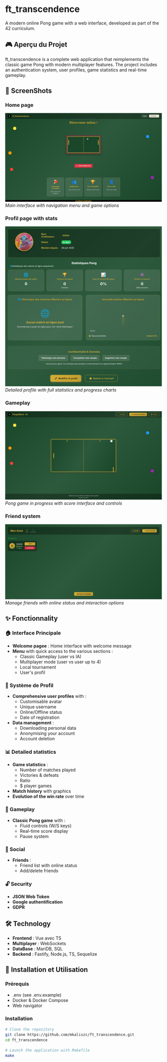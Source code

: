 # ft_transcendence

A modern online Pong game with a web interface, developed as part of the 42 curriculum.

## 🎮 Aperçu du Projet

ft_transcendence is a complete web application that reimplements the classic game Pong with modern multiplayer features. The project includes an authentication system, user profiles, game statistics and real-time gameplay.

## 📸 ScreenShots

### Home page
![Interface d'accueil](screenshots/home.png)
*Main interface with navigation menu and game options*

### Profil page with stats
![Profil utilisateur](screenshots/profile.png)
*Detailed profile with full statistics and progress charts*

### Gameplay
![Gameplay](screenshots/gameplay.png)
*Pong game in progress with score interface and controls*

### Friend system
![Système d'amis](screenshots/friends.png)
*Manage friends with online status and interaction options*

## ✨ Fonctionnality

### 🏠 Interface Principale
- **Welcome pagee** : Home interface with welcome message
- **Menu** with quick access to the various sections :
  - Classic Gameplay (user vs IA)
  - Multiplayer mode (user vs user up to 4)
  - Local tournament
  - User's profil

### 👤 Système de Profil
- **Comprehensive user profiles** with :
  - Customisable avatar
  - Unique username
  - Online/Offline status
  - Date of registration
- **Data management** :
  - Downloading personal data
  - Anonymising your account
  - Account deletion

### 📊 Detailed statistics
- **Game statistics** :
  - Number of matches played
  - Victories & defeats
  - Ratio
  - $ player games
- **Match history** with graphics
- **Evolution of the win rate** over time

### 🎯 Gameplay
- **Classic Pong game** with :
  - Fluid controls (W/S keys)
  - Real-time score display
  - Pause system

### 👥 Social
- **Friends** :
  - Friend list with online status
  - Add/delete friends

### 🔓 Security
- **JSON Web Token**
- **Google authentification**
- **GDPR**

## 🛠️ Technology

- **Frontend** : Vue avec TS
- **Multiplayer** : WebSockets
- **DataBase** : MariDB, SQL
- **Backend** : Fastify, Node.js, TS, Sequelize

## 🚀 Installation et Utilisation

### Prérequis
- .env (see .env.example)
- Docker & Docker Compose
- Web navigator

### Installation
```bash
# Clone the repository
git clone https://github.com/mkaliszc/ft_transcendence.git
cd ft_transcendence

# Launch the application with Makefile
make
